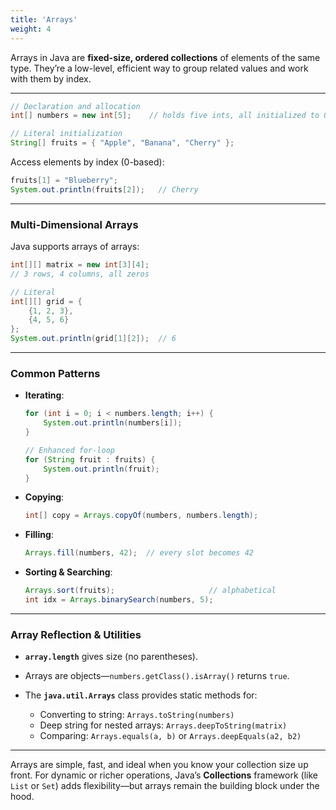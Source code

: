 ```yaml
---
title: 'Arrays'
weight: 4
--- 
```


Arrays in Java are **fixed-size, ordered collections** of elements of the same type. They’re a low-level, efficient way to group related values and work with them by index.

---

```java
// Declaration and allocation
int[] numbers = new int[5];    // holds five ints, all initialized to 0

// Literal initialization
String[] fruits = { "Apple", "Banana", "Cherry" };
```

Access elements by index (0-based):

```java
fruits[1] = "Blueberry";
System.out.println(fruits[2]);   // Cherry
```

---

### Multi-Dimensional Arrays

Java supports arrays of arrays:

```java
int[][] matrix = new int[3][4];  
// 3 rows, 4 columns, all zeros

// Literal
int[][] grid = {
    {1, 2, 3},
    {4, 5, 6}
};
System.out.println(grid[1][2]);  // 6
```

---

### Common Patterns

* **Iterating**:

  ```java
  for (int i = 0; i < numbers.length; i++) {
      System.out.println(numbers[i]);
  }

  // Enhanced for-loop
  for (String fruit : fruits) {
      System.out.println(fruit);
  }
  ```

* **Copying**:

  ```java
  int[] copy = Arrays.copyOf(numbers, numbers.length);
  ```

* **Filling**:

  ```java
  Arrays.fill(numbers, 42);  // every slot becomes 42
  ```

* **Sorting & Searching**:

  ```java
  Arrays.sort(fruits);                     // alphabetical
  int idx = Arrays.binarySearch(numbers, 5);
  ```

---

### Array Reflection & Utilities

* **`array.length`** gives size (no parentheses).
* Arrays are objects—`numbers.getClass().isArray()` returns `true`.
* The **`java.util.Arrays`** class provides static methods for:

  * Converting to string: `Arrays.toString(numbers)`
  * Deep string for nested arrays: `Arrays.deepToString(matrix)`
  * Comparing: `Arrays.equals(a, b)` or `Arrays.deepEquals(a2, b2)`

---

Arrays are simple, fast, and ideal when you know your collection size up front. For dynamic or richer operations, Java’s **Collections** framework (like `List` or `Set`) adds flexibility—but arrays remain the building block under the hood.
